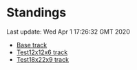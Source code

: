 # Standings

Last update: Wed Apr  1 17:26:32 GMT 2020

* [Base track](comps/Base/2020-04-01/standings.md)
* [Test12x12x6 track](comps/Test12x12x6/2020-04-01/standings.md)
* [Test18x22x9 track](comps/Test18x22x9/2020-04-01/standings.md)
